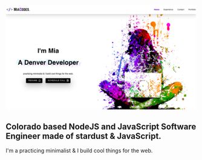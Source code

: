 [![Hi I'm Mia and I make cool stuff.](https://github.com/miadugas/miadugas/blob/master/mia.png)](https://miacodes.com/)



## Colorado based NodeJS and JavaScript Software Engineer made of stardust & JavaScript.

I'm a practicing minimalist & I build cool things for the web. 


